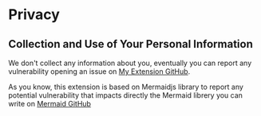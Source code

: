 # Privacy

## Collection and Use of Your Personal Information

We don't collect any information about you, eventually you can report any vulnerability opening an issue on [My Extension GitHub](https://github.com/daniecas/azure-devops-mermaid-viewer).

As you know, this extension is based on Mermaidjs library to report any potential vulnerability that impacts directly the Mermaid librery you can write on [Mermaid GitHub](https://github.com/mermaid-js/mermaid/security/policy)